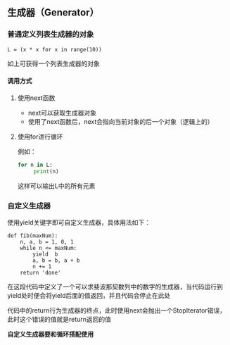 ## 生成器（Generator）
### 普通定义列表生成器的对象
`L = (x * x for x in range(10))`

如上可获得一个列表生成器的对象

#### 调用方式
1. 使用next函数
   
    - next可以获取生成器对象
    - 使用了next函数后，next会指向当前对象的后一个对象（逻辑上的）
2. 使用for进行循环
   
   例如：
   ```python
   for n in L:
        print(n)
    ```

    这样可以输出L中的所有元素


### 自定义生成器

使用yield关键字即可自定义生成器，具体用法如下：
```
def fib(maxNum):
    n, a, b = 1, 0, 1
    while n <= maxNum:
        yield  b
        a, b = b, a + b
        n += 1
    return 'done'
```

在这段代码中定义了一个可以求斐波那契数列中的数字的生成器，当代码运行到yield处时便会将yield后面的值返回，并且代码会停止在此处

代码中的return行为生成器的终点，此时使用next会抛出一个StopIterator错误，此时这个错误的值就是return返回的值


**自定义生成器要和循环搭配使用**
